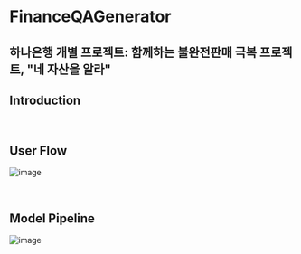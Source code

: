 # FinanceQAGenerator
## 하나은행 개별 프로젝트: 함께하는 불완전판매 극복 프로젝트, "네 자산을 알라"
## Introduction


<br>

## User Flow
![image](https://github.com/paragonyun/FinanceQAGenerator/assets/83996346/061f5cde-e800-4701-b0a8-9c783d666c3a)

<br>

## Model Pipeline
![image](https://github.com/paragonyun/FinanceQAGenerator/assets/83996346/30d6e2bd-204c-43d8-b75b-d12454d73c96)

<br>




